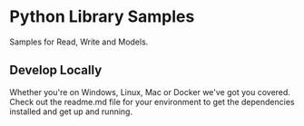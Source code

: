 # Python Library Samples

Samples for Read, Write and Models.

## Develop Locally

Whether you're on Windows, Linux, Mac or Docker we've got you covered. Check out the readme.md file for your environment to get the dependencies installed and get up and running.